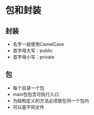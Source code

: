 # 包和封装
## 封装
* 名字一般使用CamelCase
* 首字母大写：public
* 首字母小写：private
## 包
* 每个目录一个包
* main包包含可执行入口
* 为结构定义的方法必须放在同一个包内
* 可以是不同文件
